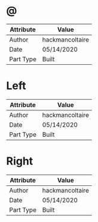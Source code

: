 # @
| Attribute | Value |
| ---  | ---     |
| Author | hackmancoltaire |
| Date | 05/14/2020 |
| Part Type | Built |
# Left
| Attribute | Value |
| ---  | ---     |
| Author | hackmancoltaire |
| Date | 05/14/2020 |
| Part Type | Built |
# Right
| Attribute | Value |
| ---  | ---     |
| Author | hackmancoltaire |
| Date | 05/14/2020 |
| Part Type | Built |
